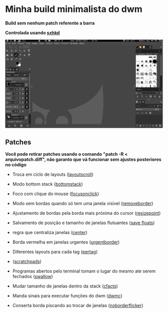 # Minha build minimalista do dwm

**Build sem nenhum patch referente a barra**

**Controlada usando [sxhkd](https://github.com/LucasTavaresA/dotfiles/blob/main/.config/sxhkd/sxhkdrc)**

![screenshot](./screenshot.png)

## Patches

**Você pode retirar patches usando o comando "patch -R < arquivopatch.diff", não garanto que vá funcionar sem ajustes posteriores no código**

- Troca em ciclo de layouts ([layoutscroll](https://dwm.suckless.org/patches/layoutscroll/))

- Modo bottom stack ([bottomstack](https://dwm.suckless.org/patches/bottomstack/))

- Foco com clique do mouse ([focusonclick](https://dwm.suckless.org/patches/focusonclick/))

- Modo sem bordas quando só tem uma janela visível ([removeborder](https://dwm.suckless.org/patches/removeborder/))

- Ajustamento de bordas pela borda mais próxima do cursor ([resizepoint](https://github.com/bakkeby/patches/blob/master/dwm/dwm-resizepoint-6.2.diff))

- Salvamento de posição e tamanho de janelas flutuantes ([save floats](https://dwm.suckless.org/patches/save_floats/))

- regra que centraliza janelas ([center](https://dwm.suckless.org/patches/center/))

- Borda vermelha em janelas urgentes ([urgentborder](https://dwm.suckless.org/patches/urgentborder/))

- Diferentes layouts para cada tag ([pertag](https://dwm.suckless.org/patches/pertag/))

- ([scratchpads](https://dwm.suckless.org/patches/scratchpads/))

- Programas abertos pelo terminal tomam o lugar do mesmo ate serem fechados ([swallow](https://dwm.suckless.org/patches/swallow/))

- Mudar tamanho de janelas dentro da stack ([cfacts](https://dwm.suckless.org/patches/cfacts/))

- Manda sinais para executar funções do dwm ([dwmc](https://dwm.suckless.org/patches/dwmc/))

- Conserta borda piscando ao trocar de janelas ([noborderflicker](https://dwm.suckless.org/patches/noborderflicker/))
